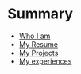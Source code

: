 # Summary

- [Who I am](me.md)
- [My Resume](cv.md)
- [My Projects](projects.md)
- [My experiences](experiences.md)

